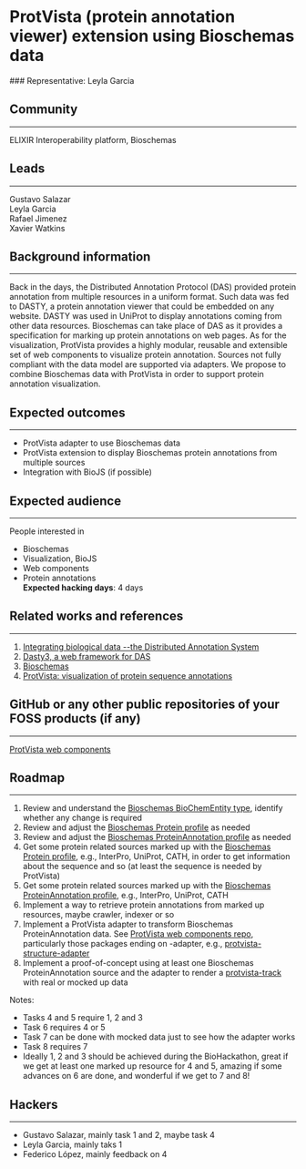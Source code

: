 # ProtVista (protein annotation viewer) extension using Bioschemas data

### Representative: Leyla Garcia

## Community
---

ELIXIR Interoperability platform, Bioschemas

## Leads
---
Gustavo Salazar  
Leyla Garcia  
Rafael Jimenez  
Xavier Watkins  

## Background information
---
Back in the days, the Distributed Annotation Protocol (DAS) provided protein annotation from multiple resources in a uniform format. Such data was fed to DASTY, a protein annotation viewer that could be embedded on any website. DASTY was used in UniProt to display annotations coming from other data resources. Bioschemas can take place of DAS as it provides a specification for marking up protein annotations on web pages. As for the visualization, ProtVista provides a highly modular, reusable and extensible set of web components to visualize protein annotation. Sources not fully compliant with the data model are supported via adapters. We propose to combine Bioschemas data with ProtVista in order to support protein annotation visualization.

## Expected outcomes
---

* ProtVista adapter to use Bioschemas data
* ProtVista extension to display Bioschemas protein annotations from multiple sources
* Integration with BioJS (if possible)


## Expected audience
---

People interested in
* Bioschemas
* Visualization, BioJS
* Web components
* Protein annotations  
**Expected hacking days**: 4 days

## Related works and references
---

1. [Integrating biological data --the Distributed Annotation System](https://www.ncbi.nlm.nih.gov/pubmed/18673527)
2. [Dasty3, a web framework for DAS](https://www.ncbi.nlm.nih.gov/pmc/articles/PMC3167052/) 
3. [Bioschemas](https://www.bioschemas.org) 
4.  [ProtVista: visualization of protein sequence annotations](https://www.ncbi.nlm.nih.gov/pubmed/28334231)

## GitHub or any other public repositories of your FOSS products (if any)
---

[ProtVista web components](https://github.com/ebi-webcomponents)

## Roadmap
---
1. Review and understand the [Bioschemas BioChemEntity type](http://bioschemas.org/types/BioChemEntity/), identify whether any change is required
2. Review and adjust the [Bioschemas Protein profile](http://bioschemas.org/specifications/Protein/) as needed
3. Review and adjust the [Bioschemas ProteinAnnotation profile](http://bioschemas.org/specifications/ProteinAnnotation/) as needed
4. Get some protein related sources marked up with the [Bioschemas Protein profile](http://bioschemas.org/specifications/Protein/), e.g., InterPro, UniProt, CATH, in order to get information about the sequence and so (at least the sequence is needed by ProtVista)
5. Get some protein related sources marked up with the [Bioschemas ProteinAnnotation profile](http://bioschemas.org/specifications/ProteinAnnotation/), e.g., InterPro, UniProt, CATH
6. Implement a way to retrieve protein annotations from marked up resources, maybe crawler, indexer or so
7. Implement a ProtVista adapter to transform Bioschemas ProteinAnnotation data. See [ProtVista web components repo](https://github.com/ebi-webcomponents/nightingale), particularly those packages ending on -adapter, e.g., [protvista-structure-adapter](https://github.com/ebi-webcomponents/nightingale/tree/master/packages/protvista-structure-adapter)
8. Implement a proof-of-concept using at least one Bioschemas ProteinAnnotation source and the adapter to render a [protvista-track](https://github.com/ebi-webcomponents/nightingale/tree/master/packages/protvista-track) with real or mocked up data

Notes:
* Tasks 4 and 5 require 1, 2 and 3
* Task 6 requires 4 or 5
* Task 7 can be done with mocked data just to see how the adapter works
* Task 8 requires 7
* Ideally 1, 2 and 3 should be achieved during the BioHackathon, great if we get at least one marked up resource for 4 and 5, amazing if some advances on 6 are done, and wonderful if we get to 7 and 8!

## Hackers
---
* Gustavo Salazar, mainly task 1 and 2, maybe task 4  
* Leyla Garcia, mainly taks 1  
* Federico López, mainly feedback on 4
